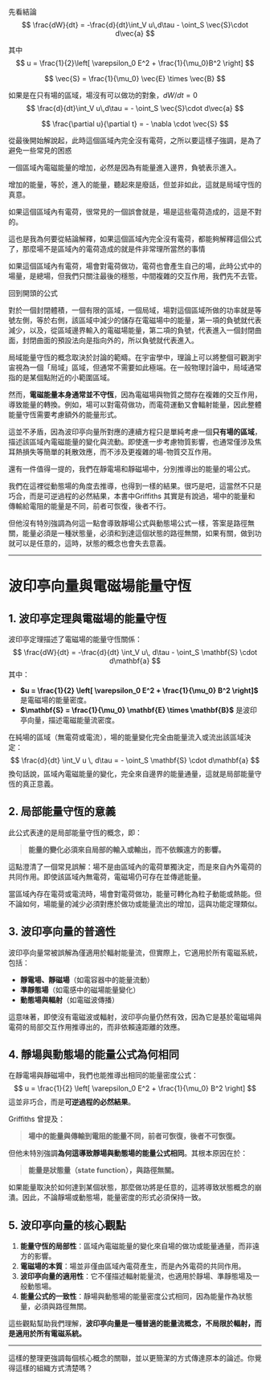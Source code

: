 
先看結論
$$
\frac{dW}{dt} = -\frac{d}{dt}\int_V u\,d\tau - \oint_S \vec{S}\cdot d\vec{a}
$$

其中
$$
u = \frac{1}{2}\left[ \varepsilon_0 E^2 + \frac{1}{\mu_0}B^2 \right]
$$

$$
\vec{S} = \frac{1}{\mu_0} \vec{E} \times \vec{B}
$$

如果是在只有場的區域，場沒有可以做功的對象，$dW/dt = 0$
$$
\frac{d}{dt}\int_V u\,d\tau =  - \oint_S \vec{S}\cdot d\vec{a}
$$

$$
\frac{\partial u}{\partial t} = - \nabla \cdot \vec{S}
$$

從最後開始解說起，此時這個區域內完全沒有電荷，之所以要這樣子強調，是為了避免一些常見的困惑

一個區域內電磁能量的增加，必然是因為有能量進入邊界，負號表示進入。

增加的能量，等於，進入的能量，聽起來是廢話，但並非如此，這就是局域守恆的真意。

如果這個區域內有電荷，很常見的一個誤會就是，場是這些電荷造成的，這是不對的。

這也是我為何要從結論解釋，如果這個區域內完全沒有電荷，都能夠解釋這個公式了，那麼場不是區域內的電荷造成的就是件非常理所當然的事情

如果這個區域內有電荷，場會對電荷做功，電荷也會產生自己的場，此時公式中的場量，是總場，但我們只關注最後的穩態，中間複雜的交互作用，我們先不去管。

回到開頭的公式

對於一個封閉體積，一個有限的區域，一個局域，場對這個區域所做的功率就是等號左側，等於右側，該區域中減少的儲存在電磁場中的能量，第一項的負號就代表減少，以及，從區域邊界輸入的電磁場能量，第二項的負號，代表進入一個封閉曲面，封閉曲面的預設法向是指向外的，所以負號就代表進入。

局域能量守恆的概念取決於討論的範疇。在宇宙學中，理論上可以將整個可觀測宇宙視為一個「局域」區域，但通常不需要如此極端。在一般物理討論中，局域通常指的是某個點附近的小範圍區域。  

然而，**電磁能量本身通常並不守恆**，因為電磁場與物質之間存在複雜的交互作用，導致能量的轉換。例如，場可以對電荷做功，而電荷運動又會輻射能量，因此整體能量守恆需要考慮額外的能量形式。  

這並不矛盾，因為波印亭向量所對應的連續方程只是單純考慮一個**只有場的區域**，描述該區域內電磁能量的變化與流動。即使進一步考慮物質影響，也通常僅涉及焦耳熱損失等簡單的耗散效應，而不涉及更複雜的場-物質交互作用。

還有一件值得一提的，我們在靜電場和靜磁場中，分別推導出的能量的場公式。

我們在這裡從動態場的角度去推導，也得到一樣的結果。很巧是吧，這當然不只是巧合，而是可逆過程的必然結果，本書中Griffiths 其實是有說過，場中的能量和傳輸給電阻的能量是不同，前者可恢復，後者不行。

但他沒有特別強調為何這一點會導致靜場公式與動態場公式一樣，答案是路徑無關，能量必須是一種狀態量，必須和到達這個狀態的路徑無關，如果有關，做到功就可以是任意的，這時，狀態的概念也會失去意義。

---

# **波印亭向量與電磁場能量守恆**

## **1. 波印亭定理與電磁場的能量守恆**
波印亭定理描述了電磁場的能量守恆關係：
$$
\frac{dW}{dt} = -\frac{d}{dt} \int_V u\, d\tau - \oint_S \mathbf{S} \cdot d\mathbf{a}
$$
其中：
- **$u = \frac{1}{2} \left[ \varepsilon_0 E^2 + \frac{1}{\mu_0} B^2 \right]$** 是電磁場的能量密度。
- **$\mathbf{S} = \frac{1}{\mu_0} \mathbf{E} \times \mathbf{B}$** 是波印亭向量，描述電磁能量流密度。

在純場的區域（無電荷或電流），場的能量變化完全由能量流入或流出該區域決定：
$$
\frac{d}{dt} \int_V u \, d\tau = - \oint_S \mathbf{S} \cdot d\mathbf{a}
$$
換句話說，區域內電磁能量的變化，完全來自邊界的能量通量，這就是局部能量守恆的真正意義。

## **2. 局部能量守恆的意義**
此公式表達的是局部能量守恆的概念，即：
> **能量的變化必須來自局部的輸入或輸出，而不依賴遠方的影響。**

這點澄清了一個常見誤解：場不是由區域內的電荷單獨決定，而是來自內外電荷的共同作用。即使該區域內無電荷，電磁場仍可存在並傳遞能量。

當區域內存在電荷或電流時，場會對電荷做功，能量可轉化為粒子動能或熱能。但不論如何，場能量的減少必須對應於做功或能量流出的增加，這與功能定理類似。

## **3. 波印亭向量的普適性**
波印亭向量常被誤解為僅適用於輻射能量流，但實際上，它適用於所有電磁系統，包括：
- **靜電場、靜磁場**（如電容器中的能量流動）
- **準靜態場**（如電感中的磁場能量變化）
- **動態場與輻射**（如電磁波傳播）

這意味著，即使沒有電磁波或輻射，波印亭向量仍然有效，因為它是基於電磁場與電荷的局部交互作用推導出的，而非依賴遠距離的效應。

## **4. 靜場與動態場的能量公式為何相同**
在靜電場與靜磁場中，我們也能推導出相同的能量密度公式：
$$
u = \frac{1}{2} \left[ \varepsilon_0 E^2 + \frac{1}{\mu_0} B^2 \right]
$$
這並非巧合，而是**可逆過程的必然結果**。

Griffiths 曾提及：
> **場中的能量與傳輸到電阻的能量不同，前者可恢復，後者不可恢復。**

但他未特別強調**為何這導致靜場與動態場的能量公式相同**。其根本原因在於：
> **能量是狀態量（state function），與路徑無關。**

如果能量取決於如何達到某個狀態，那麼做功將是任意的，這將導致狀態概念的崩潰。因此，不論靜場或動態場，能量密度的形式必須保持一致。

## **5. 波印亭向量的核心觀點**
1. **能量守恆的局部性**：區域內電磁能量的變化來自場的做功或能量通量，而非遠方的影響。
2. **電磁場的本質**：場並非僅由區域內電荷產生，而是內外電荷的共同作用。
3. **波印亭向量的適用性**：它不僅描述輻射能量流，也適用於靜場、準靜態場及一般動態場。
4. **能量公式的一致性**：靜場與動態場的能量密度公式相同，因為能量作為狀態量，必須與路徑無關。

這些觀點幫助我們理解，**波印亭向量是一種普適的能量流概念，不局限於輻射，而是適用於所有電磁系統。**

---

這樣的整理更強調每個核心概念的關聯，並以更簡潔的方式傳達原本的論述。你覺得這樣的組織方式清楚嗎？